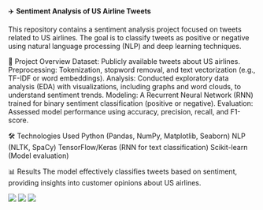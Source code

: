 ✈️ **Sentiment Analysis of US Airline Tweets**

This repository contains a sentiment analysis project focused on tweets related to US airlines. The goal is to classify tweets as positive or negative using natural language processing (NLP) and deep learning techniques.

🚀 Project Overview
Dataset: Publicly available tweets about US airlines.
Preprocessing: Tokenization, stopword removal, and text vectorization (e.g., TF-IDF or word embeddings).
Analysis: Conducted exploratory data analysis (EDA) with visualizations, including graphs and word clouds, to understand sentiment trends.
Modeling: A Recurrent Neural Network (RNN) trained for binary sentiment classification (positive or negative).
Evaluation: Assessed model performance using accuracy, precision, recall, and F1-score.

🛠️ Technologies Used
Python (Pandas, NumPy, Matplotlib, Seaborn)
NLP (NLTK, SpaCy)
TensorFlow/Keras (RNN for text classification)
Scikit-learn (Model evaluation)

📊 Results
The model effectively classifies tweets based on sentiment, providing insights into customer opinions about US airlines.

<img src="https://media.licdn.com/dms/image/v2/D4D22AQEKJPFp9uVr-A/feedshare-shrink_2048_1536/B4DZTbSSn7HYAo-/0/1738845793507?e=1741824000&v=beta&t=DXBpJLOqRGJkAo0aT5KSrDudqd8PvvacTEVfnB-I4UQ">
<img src="https://media.licdn.com/dms/image/v2/D4D22AQGnycbqGdx_Bw/feedshare-shrink_2048_1536/B4DZTbSSnoGcAs-/0/1738845793498?e=1741824000&v=beta&t=DXRaf2upyOi7aXlbWKhTt4joOGuhvpn9u84Qr-RSty8">
<img src="https://media.licdn.com/dms/image/v2/D4D22AQHcioEN4kxPcA/feedshare-shrink_1280/B4DZTbSSnfHwAk-/0/1738845793225?e=1741824000&v=beta&t=iXGxw6QSWTvpYHi4Ra2ugPNT_pJj0vU2sKIYQrcVESU">
